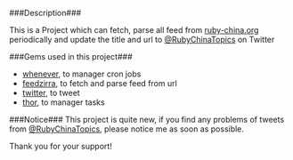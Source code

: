 ###Description###

This is a Project which can fetch, parse all feed from [ruby-china.org]("http://ruby-china.org") periodically and update the title and url to [@RubyChinaTopics](https://twitter.com/RubyChinaTopics) on Twitter

###Gems used in this project###

* [whenever](https://github.com/javan/whenever), to manager cron jobs
* [feedzirra](https://github.com/pauldix/feedzirra), to fetch and parse feed from url
* [twitter](https://github.com/sferik/twitter), to tweet
* [thor](https://github.com/wycats/thor), to manager tasks

###Notice###
This project is quite new, if you find any problems of tweets from [@RubyChinaTopics](https://twitter.com/RubyChinaTopics), please notice me as soon as possible. 

Thank you for your support!